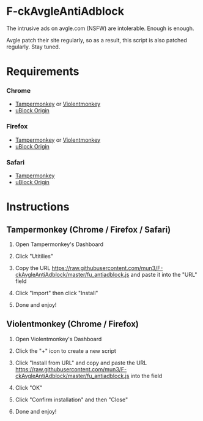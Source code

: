 # F-ckAvgleAntiAdblock
The intrusive ads on avgle.com (NSFW) are intolerable. Enough is enough.

Avgle patch their site regularly, so as a result, this script is also patched regularly. Stay tuned.

# Requirements
### Chrome
* [Tampermonkey](https://chrome.google.com/webstore/detail/tampermonkey/dhdgffkkebhmkfjojejmpbldmpobfkfo) or [Violentmonkey](https://chrome.google.com/webstore/detail/violentmonkey/jinjaccalgkegednnccohejagnlnfdag)
* [uBlock Origin](https://www.ublock.org/)

### Firefox
* [Tampermonkey](https://addons.mozilla.org/en-US/firefox/addon/tampermonkey/) or [Violentmonkey](https://addons.mozilla.org/en-US/firefox/addon/violentmonkey/)
* [uBlock Origin](https://www.ublock.org/)

### Safari
* [Tampermonkey](http://tampermonkey.net/?browser=safari)
* [uBlock Origin](https://www.ublock.org/)

# Instructions

## Tampermonkey (Chrome / Firefox / Safari)

1. Open Tampermonkey's Dashboard

2. Click "Utitilies"

3. Copy the URL https://raw.githubusercontent.com/mun3/F-ckAvgleAntiAdblock/master/fu_antiadblock.js and paste it into the "URL" field

4. Click "Import" then click "Install"

5. Done and enjoy!

## Violentmonkey (Chrome / Firefox)

1. Open Violentmonkey's Dashboard

2. Click the "+" icon to create a new script

3. Click "Install from URL" and copy and paste the URL https://raw.githubusercontent.com/mun3/F-ckAvgleAntiAdblock/master/fu_antiadblock.js into the field

4. Click "OK"

5. Click "Confirm installation" and then "Close"

6. Done and enjoy!
